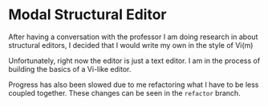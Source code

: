 # Modal Structural Editor
After having a conversation with the professor I am doing research in about structural editors, I decided that I would write my own in the style of Vi(m)

Unfortunately, right now the editor is just a text editor. I am in the process of building the basics of a Vi-like editor.

Progress has also been slowed due to me refactoring what I have to be less coupled together. These changes can be seen in the `refactor` branch.

